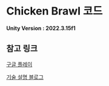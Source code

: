 # Chicken Brawl 코드

<b>Unity Version : 2022.3.15f1</b>

## 참고 링크
[구글 플레이](https://play.google.com/store/apps/details?id=com.teamsparta.dev3Chicken)

[기술 설명 블로그](https://hongsamgamedev.tistory.com/90)
